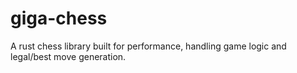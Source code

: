 # giga-chess
A rust chess library built for performance, handling game logic and legal/best move generation.
